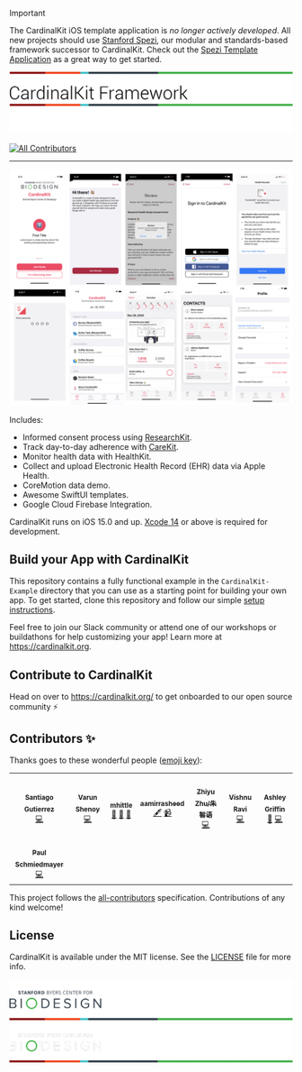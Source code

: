 > [!IMPORTANT]  
> The CardinalKit iOS template application is *no longer actively developed*. All new projects should use [Stanford Spezi](https://github.com/StanfordSpezi), our modular and standards-based framework successor to CardinalKit. Check out the [Spezi Template Application](https://github.com/StanfordSpezi) as a great way to get started.

![CardinalKit Logo](https://raw.githubusercontent.com/CardinalKit/.github/main/assets/ck-header-light.png#gh-light-mode-only)
![CardinalKit Logo](https://raw.githubusercontent.com/CardinalKit/.github/main/assets/ck-header-dark.png#gh-dark-mode-only)

<!-- ALL-CONTRIBUTORS-BADGE:START - Do not remove or modify this section -->
[![All Contributors](https://img.shields.io/badge/all_contributors-8-orange.svg?style=flat-square)](#contributors-)
<!-- ALL-CONTRIBUTORS-BADGE:END --> 

---

<img src="https://raw.githubusercontent.com/CardinalKit/.github/main/assets/CK_Map.jpg" alt="cardinalkit map">

Includes:
* Informed consent process using [ResearchKit](https://github.com/ResearchKit/ResearchKit).
* Track day-to-day adherence with [CareKit](https://github.com/carekit-apple/CareKit).
* Monitor health data with HealthKit.
* Collect and upload Electronic Health Record (EHR) data via Apple Health.
* CoreMotion data demo.
* Awesome SwiftUI templates.
* Google Cloud Firebase Integration.

CardinalKit runs on iOS 15.0 and up. [Xcode 14](https://developer.apple.com/xcode/) or above is required for development.

## Build your App with CardinalKit

This repository contains a fully functional example in the `CardinalKit-Example` directory that you can use as a starting point for building your own app. To get started, clone this repository and follow our simple [setup instructions](https://cardinalkit.org/cardinalkit-docs/1-cardinalkit-app/1-start.html).

Feel free to join our Slack community or attend one of our workshops or buildathons for help customizing your app! Learn more at https://cardinalkit.org.

## Contribute to CardinalKit

Head on over to https://cardinalkit.org/ to get onboarded to our open source community ⚡️ 

## Contributors ✨

Thanks goes to these wonderful people ([emoji key](https://allcontributors.org/docs/en/emoji-key)):

<!-- ALL-CONTRIBUTORS-LIST:START - Do not remove or modify this section -->
<!-- prettier-ignore-start -->
<!-- markdownlint-disable -->
<table>
  <tr>
    <td align="center"><a href="http://gutierrezsantiago.com"><img src="https://avatars2.githubusercontent.com/u/5482213?v=4?s=100" width="100px;" alt=""/><br /><sub><b>Santiago Gutierrez</b></sub></a><br /><a href="https://github.com/CardinalKit/CardinalKit/commits?author=ssgutierrez42" title="Code">💻</a></td>
    <td align="center"><a href="http://varunshenoy.com"><img src="https://avatars3.githubusercontent.com/u/10859091?v=4?s=100" width="100px;" alt=""/><br /><sub><b>Varun Shenoy</b></sub></a><br /><a href="https://github.com/CardinalKit/CardinalKit/commits?author=varunshenoy" title="Code">💻</a></td>
    <td align="center"><a href="https://github.com/mhittle"><img src="https://avatars1.githubusercontent.com/u/1742619?v=4?s=100" width="100px;" alt=""/><br /><sub><b>mhittle</b></sub></a><br /><a href="#ideas-mhittle" title="Ideas, Planning, & Feedback">🤔</a> <a href="#maintenance-mhittle" title="Maintenance">🚧</a> <a href="#projectManagement-mhittle" title="Project Management">📆</a></td>
    <td align="center"><a href="https://github.com/aamirrasheed"><img src="https://avatars3.githubusercontent.com/u/7892721?v=4?s=100" width="100px;" alt=""/><br /><sub><b>aamirrasheed</b></sub></a><br /><a href="#content-aamirrasheed" title="Content">🖋</a> <a href="#video-aamirrasheed" title="Videos">📹</a></td>
    <td align="center"><a href="http://apollozhu.github.io/en"><img src="https://avatars1.githubusercontent.com/u/10842684?v=4?s=100" width="100px;" alt=""/><br /><sub><b>Zhiyu Zhu/朱智语</b></sub></a><br /><a href="https://github.com/CardinalKit/CardinalKit/commits?author=ApolloZhu" title="Code">💻</a></td>
    <td align="center"><a href="http://vishnu.io"><img src="https://avatars.githubusercontent.com/u/1212163?v=4?s=100" width="100px;" alt=""/><br /><sub><b>Vishnu Ravi</b></sub></a><br /><a href="https://github.com/CardinalKit/CardinalKit/commits?author=vishnuravi" title="Code">💻</a></td>
    <td align="center"><a href="https://github.com/griffinac"><img src="https://avatars0.githubusercontent.com/u/14243141?s=460&u=203a5408c41deaae65c2416b3043e777bdf9de0e&v=4?s=100" width="100px;" alt=""/><br /><sub><b>Ashley Griffin</b></sub></a><br /><a href="#ideas-griffinac" title="Ideas, Planning, & Feedback">🤔</a> <a href="https://github.com/CardinalKit/CardinalKit/commits?author=griffinac" title="Code">💻</a></td>
  </tr>
  <tr>
    <td align="center"><a href="http://ase.in.tum.de/schmiedmayer"><img src="https://avatars.githubusercontent.com/u/28656495?v=4?s=100" width="100px;" alt=""/><br /><sub><b>Paul Schmiedmayer</b></sub></a><br /><a href="https://github.com/CardinalKit/CardinalKit/commits?author=PSchmiedmayer" title="Code">💻</a></td>
  </tr>
</table>

<!-- markdownlint-restore -->
<!-- prettier-ignore-end -->

<!-- ALL-CONTRIBUTORS-LIST:END -->

This project follows the [all-contributors](https://github.com/all-contributors/all-contributors) specification. Contributions of any kind welcome!

## License

CardinalKit is available under the MIT license. See the [LICENSE](https://github.com/CardinalKit/CardinalKit/blob/main/LICENSE) file for more info.


![Stanford Byers Center for Biodesign Logo](https://raw.githubusercontent.com/CardinalKit/.github/main/assets/ck-footer-light.png#gh-light-mode-only)
![Stanford Byers Center for Biodesign Logo](https://raw.githubusercontent.com/CardinalKit/.github/main/assets/ck-footer-dark.png#gh-dark-mode-only)
